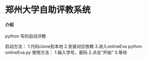 # 郑州大学自助评教系统

#### 介绍
python 写的自动评教

启动方法：
1.代码clone到本地
2.安装对应依赖
3.进入onlineEva python onlineEva.py
使用方法：
1.输入学号，密码
2.点击“开始”
3.等待

